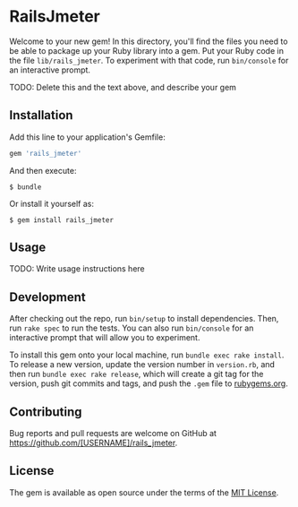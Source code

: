 # RailsJmeter

Welcome to your new gem! In this directory, you'll find the files you need to be able to package up your Ruby library into a gem. Put your Ruby code in the file `lib/rails_jmeter`. To experiment with that code, run `bin/console` for an interactive prompt.

TODO: Delete this and the text above, and describe your gem

## Installation

Add this line to your application's Gemfile:

```ruby
gem 'rails_jmeter'
```

And then execute:

    $ bundle

Or install it yourself as:

    $ gem install rails_jmeter

## Usage

TODO: Write usage instructions here

## Development

After checking out the repo, run `bin/setup` to install dependencies. Then, run `rake spec` to run the tests. You can also run `bin/console` for an interactive prompt that will allow you to experiment.

To install this gem onto your local machine, run `bundle exec rake install`. To release a new version, update the version number in `version.rb`, and then run `bundle exec rake release`, which will create a git tag for the version, push git commits and tags, and push the `.gem` file to [rubygems.org](https://rubygems.org).

## Contributing

Bug reports and pull requests are welcome on GitHub at https://github.com/[USERNAME]/rails_jmeter.


## License

The gem is available as open source under the terms of the [MIT License](http://opensource.org/licenses/MIT).

